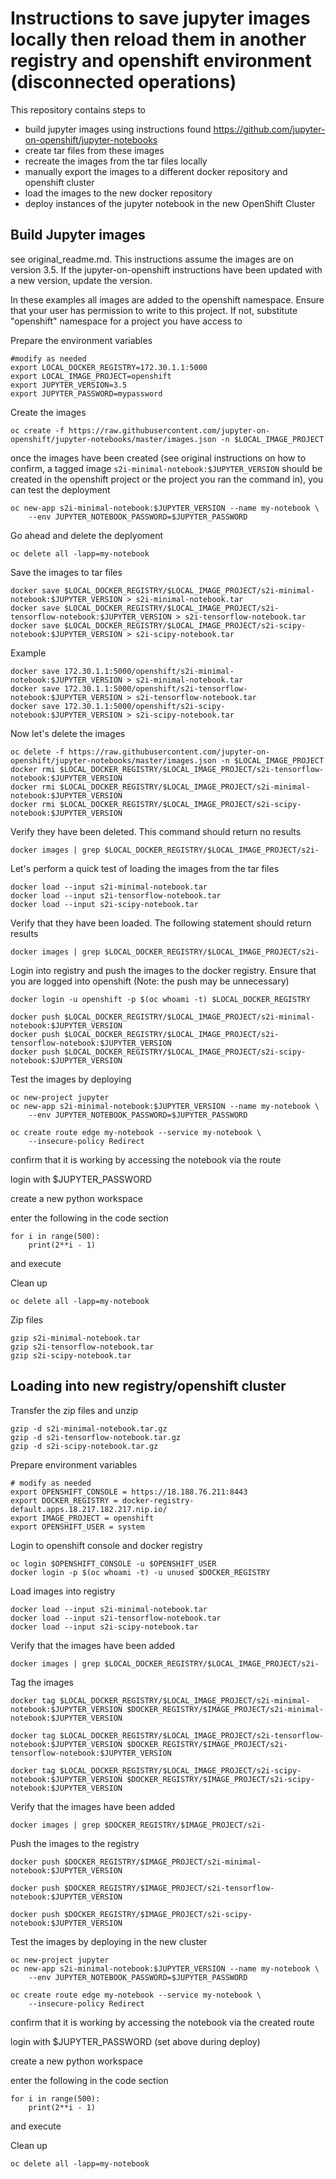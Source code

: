 Instructions to save jupyter images locally then reload them in another registry and openshift environment (disconnected operations)
=================================================================================================

This repository contains steps to 
* build jupyter images using instructions found https://github.com/jupyter-on-openshift/jupyter-notebooks
* create tar files from these images
* recreate the images from the tar files locally
* manually export the images to a different docker repository and openshift cluster
* load the images to the new docker repository
* deploy instances of the jupyter notebook in the new OpenShift Cluster


Build Jupyter images
-----------------------------
see original_readme.md. This instructions assume the images are on version 3.5. If the jupyter-on-openshift instructions have been updated with a new version, update the version.

In these examples all images are added to the openshift namespace. Ensure that your user has permission to write to this project. If not, substitute "openshift" namespace for a project you have access to


Prepare the environment variables
```
#modify as needed
export LOCAL_DOCKER_REGISTRY=172.30.1.1:5000
export LOCAL_IMAGE_PROJECT=openshift
export JUPYTER_VERSION=3.5
export JUPYTER_PASSWORD=mypassword
```

Create the images
```
oc create -f https://raw.githubusercontent.com/jupyter-on-openshift/jupyter-notebooks/master/images.json -n $LOCAL_IMAGE_PROJECT
```

once the images have been created (see original instructions on how to confirm, a tagged image ``s2i-minimal-notebook:$JUPYTER_VERSION`` should be created in the openshift project or the project you ran the command in), you can test the deployment

```
oc new-app s2i-minimal-notebook:$JUPYTER_VERSION --name my-notebook \
    --env JUPYTER_NOTEBOOK_PASSWORD=$JUPYTER_PASSWORD
```

Go ahead and delete the deplyoment 

```
oc delete all -lapp=my-notebook
```



Save the images to tar files

```
docker save $LOCAL_DOCKER_REGISTRY/$LOCAL_IMAGE_PROJECT/s2i-minimal-notebook:$JUPYTER_VERSION > s2i-minimal-notebook.tar
docker save $LOCAL_DOCKER_REGISTRY/$LOCAL_IMAGE_PROJECT/s2i-tensorflow-notebook:$JUPYTER_VERSION > s2i-tensorflow-notebook.tar
docker save $LOCAL_DOCKER_REGISTRY/$LOCAL_IMAGE_PROJECT/s2i-scipy-notebook:$JUPYTER_VERSION > s2i-scipy-notebook.tar
```

Example
```
docker save 172.30.1.1:5000/openshift/s2i-minimal-notebook:$JUPYTER_VERSION > s2i-minimal-notebook.tar
docker save 172.30.1.1:5000/openshift/s2i-tensorflow-notebook:$JUPYTER_VERSION > s2i-tensorflow-notebook.tar
docker save 172.30.1.1:5000/openshift/s2i-scipy-notebook:$JUPYTER_VERSION > s2i-scipy-notebook.tar
```

Now let's delete the images
```
oc delete -f https://raw.githubusercontent.com/jupyter-on-openshift/jupyter-notebooks/master/images.json -n $LOCAL_IMAGE_PROJECT
docker rmi $LOCAL_DOCKER_REGISTRY/$LOCAL_IMAGE_PROJECT/s2i-tensorflow-notebook:$JUPYTER_VERSION
docker rmi $LOCAL_DOCKER_REGISTRY/$LOCAL_IMAGE_PROJECT/s2i-minimal-notebook:$JUPYTER_VERSION
docker rmi $LOCAL_DOCKER_REGISTRY/$LOCAL_IMAGE_PROJECT/s2i-scipy-notebook:$JUPYTER_VERSION
```

Verify they have been deleted. This command should return no results

```
docker images | grep $LOCAL_DOCKER_REGISTRY/$LOCAL_IMAGE_PROJECT/s2i-
```


Let's perform a quick test of loading the images from the tar files
```
docker load --input s2i-minimal-notebook.tar
docker load --input s2i-tensorflow-notebook.tar
docker load --input s2i-scipy-notebook.tar
```

Verify that they have been loaded. The following statement should return results
```
docker images | grep $LOCAL_DOCKER_REGISTRY/$LOCAL_IMAGE_PROJECT/s2i-
```

Login into registry and push the images to the docker registry. Ensure that you are logged into openshift (Note: the push may be unnecessary)
```
docker login -u openshift -p $(oc whoami -t) $LOCAL_DOCKER_REGISTRY

docker push $LOCAL_DOCKER_REGISTRY/$LOCAL_IMAGE_PROJECT/s2i-minimal-notebook:$JUPYTER_VERSION
docker push $LOCAL_DOCKER_REGISTRY/$LOCAL_IMAGE_PROJECT/s2i-tensorflow-notebook:$JUPYTER_VERSION
docker push $LOCAL_DOCKER_REGISTRY/$LOCAL_IMAGE_PROJECT/s2i-scipy-notebook:$JUPYTER_VERSION
```

Test the images by deploying
```
oc new-project jupyter
oc new-app s2i-minimal-notebook:$JUPYTER_VERSION --name my-notebook \
    --env JUPYTER_NOTEBOOK_PASSWORD=$JUPYTER_PASSWORD

oc create route edge my-notebook --service my-notebook \
    --insecure-policy Redirect
```
confirm that it is working by accessing the notebook via the route

login with $JUPYTER_PASSWORD  

create a new python workspace

enter the following in the code section

```
for i in range(500):
    print(2**i - 1)
```

and execute

Clean up
```
oc delete all -lapp=my-notebook
```

Zip files
```
gzip s2i-minimal-notebook.tar
gzip s2i-tensorflow-notebook.tar
gzip s2i-scipy-notebook.tar
```


Loading into new registry/openshift cluster
-------------------------------------------
Transfer the zip files and unzip

```
gzip -d s2i-minimal-notebook.tar.gz
gzip -d s2i-tensorflow-notebook.tar.gz
gzip -d s2i-scipy-notebook.tar.gz
```

Prepare environment variables
```
# modify as needed 
export OPENSHIFT_CONSOLE = https://18.188.76.211:8443
export DOCKER_REGISTRY = docker-registry-default.apps.18.217.182.217.nip.io/
export IMAGE_PROJECT = openshift
export OPENSHIFT_USER = system
```
Login to openshift console and docker registry
```
oc login $OPENSHIFT_CONSOLE -u $OPENSHIFT_USER
docker login -p $(oc whoami -t) -u unused $DOCKER_REGISTRY
```

Load images into registry
```
docker load --input s2i-minimal-notebook.tar
docker load --input s2i-tensorflow-notebook.tar
docker load --input s2i-scipy-notebook.tar
```

Verify that the images have been added
```
docker images | grep $LOCAL_DOCKER_REGISTRY/$LOCAL_IMAGE_PROJECT/s2i-
```

Tag the images
```
docker tag $LOCAL_DOCKER_REGISTRY/$LOCAL_IMAGE_PROJECT/s2i-minimal-notebook:$JUPYTER_VERSION $DOCKER_REGISTRY/$IMAGE_PROJECT/s2i-minimal-notebook:$JUPYTER_VERSION

docker tag $LOCAL_DOCKER_REGISTRY/$LOCAL_IMAGE_PROJECT/s2i-tensorflow-notebook:$JUPYTER_VERSION $DOCKER_REGISTRY/$IMAGE_PROJECT/s2i-tensorflow-notebook:$JUPYTER_VERSION

docker tag $LOCAL_DOCKER_REGISTRY/$LOCAL_IMAGE_PROJECT/s2i-scipy-notebook:$JUPYTER_VERSION $DOCKER_REGISTRY/$IMAGE_PROJECT/s2i-scipy-notebook:$JUPYTER_VERSION
```

Verify that the images have been added
```
docker images | grep $DOCKER_REGISTRY/$IMAGE_PROJECT/s2i-
```

Push the images to the registry
```
docker push $DOCKER_REGISTRY/$IMAGE_PROJECT/s2i-minimal-notebook:$JUPYTER_VERSION

docker push $DOCKER_REGISTRY/$IMAGE_PROJECT/s2i-tensorflow-notebook:$JUPYTER_VERSION

docker push $DOCKER_REGISTRY/$IMAGE_PROJECT/s2i-scipy-notebook:$JUPYTER_VERSION
```

Test the images by deploying in the new cluster
```
oc new-project jupyter
oc new-app s2i-minimal-notebook:$JUPYTER_VERSION --name my-notebook \
    --env JUPYTER_NOTEBOOK_PASSWORD=$JUPYTER_PASSWORD

oc create route edge my-notebook --service my-notebook \
    --insecure-policy Redirect
```
confirm that it is working by accessing the notebook via the created route

login with $JUPYTER_PASSWORD (set above during deploy)

create a new python workspace

enter the following in the code section

```
for i in range(500):
    print(2**i - 1)
```

and execute

Clean up
```
oc delete all -lapp=my-notebook
```



